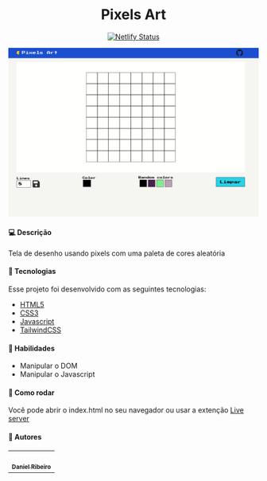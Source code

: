 <h1 align="center">Pixels Art</h1>

<div align="center">

[![Netlify Status](https://api.netlify.com/api/v1/badges/ff6b4c37-11b0-4f2d-a3db-681592563047/deploy-status)](https://app.netlify.com/sites/defauth98-pixels-art/deploys)

</div>

<p align="center">
  <img alt="Version" src="./.github/pixels-art.gif" width="=800rem" />
</p>

#### :computer: Descrição

Tela de desenho usando pixels com uma paleta de cores aleatória

#### :nut_and_bolt: Tecnologias

Esse projeto foi desenvolvido com as seguintes tecnologias:

- [HTML5][html]
- [CSS3][css]
- [Javascript][js]
- [TailwindCSS][tail]

[html]: https://developer.mozilla.org/pt-BR/docs/Web/HTML
[css]: https://developer.mozilla.org/pt-BR/docs/Web/CSS
[js]: https://developer.mozilla.org/pt-BR/docs/Web/JavaScript
[tail]: https://tailwindcss.com/

#### :star2: Habilidades

- Manipular o DOM
- Manipular o Javascript

#### :thinking: Como rodar

Você pode abrir o index.html no seu navegador ou usar a extenção [Live server]("https://marketplace.visualstudio.com/items?itemName=ritwickdey.LiveServer")

#### :bust_in_silhouette: Autores

<table>
  <tr>
    <td align="center">
      <a href="https://github.com/defauth98">
        <img src="https://avatars.githubusercontent.com/u/52966246?v=4" width="100px;" alt=""/>
        <br />
          <sub>
            <b>Daniel Ribeiro</b>
          </sub>
      </a>
    </td>
  </tr>
</table>
